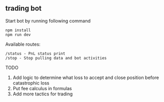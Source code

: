 ## trading bot
Start bot by running following command
````
npm install
npm run dev
````
Available routes:
````
/status - PnL status print
/stop - Stop pulling data and bot activities
````

TODO
1. Add logic to determine what loss to accept and close position before catastrophic loss
2. Put fee calculus in formulas
3. Add more tactics for trading
